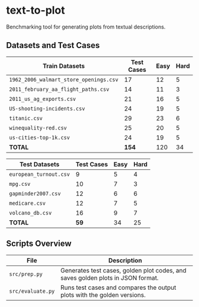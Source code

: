 # text-to-plot
Benchmarking tool for generating plots from textual descriptions.

## Datasets and Test Cases

| Train Datasets                          | Test Cases | Easy       | Hard       |
|-----------------------------------------|------------|------------|------------|
| `1962_2006_walmart_store_openings.csv`  | 17         | 12         | 5          |
| `2011_february_aa_flight_paths.csv`     | 14         | 11         | 3          |
| `2011_us_ag_exports.csv`                | 21         | 16         | 5          |
| `US-shooting-incidents.csv`             | 24         | 19         | 5          |
| `titanic.csv`                           | 29         | 23         | 6          |
| `winequality-red.csv`                   | 25         | 20         | 5          |
| `us-cities-top-1k.csv`                  | 24         | 19         | 5          |
| **TOTAL**                               | **154**    | 120        | 34         |

| Test Datasets                           | Test Cases | Easy       | Hard       |
|-----------------------------------------|------------|------------|------------|
| `european_turnout.csv`                  | 9          | 5          | 4          |
| `mpg.csv`                               | 10         | 7          | 3          |
| `gapminder2007.csv`                     | 12         | 6          | 6          |
| `medicare.csv`                          | 12         | 7          | 5          |
| `volcano_db.csv`                        | 16         | 9          | 7          |
| **TOTAL**                               | **59**     | 34         | 25         |

## Scripts Overview

| File            | Description |
|-----------------|-------------|
| `src/prep.py`   | Generates test cases, golden plot codes, and saves golden plots in JSON format. |
| `src/evaluate.py` | Runs test cases and compares the output plots with the golden versions. |

